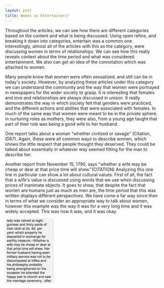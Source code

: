 ```yaml
---
layout: post
title: Women as Entertainers?
---
```


Throughout the articles, we can see how there are different categories based on the content and what is being discussed. Using open refine, and breaking it down into categories, entertain was a common one. Interestingly, almost all of the articles with this as the category, were discussing women in terms of relationships. We can see how this really reveals context about the time period and what was considered entertainment. We also can get an idea of the connotation which was attached to women. 

Many people know that women were often sexualized, and still can be in today's society. However, by analyzing these articles under this category we can understand the community and the way that women were portrayed in newspapers for the wider society to grasp. It is interesting that females and love and relationships are always discussed in unison. It really demonstrates the way in which society felt that genders were practiced, and the different actions and abilites that were associated with females. In much of the same way that women were meant to be in the private sphere, in nurturing roles as mothers, they were also, from a young age taught that part of their role was being a good wife to her husband.    

One report talks about a woman "whether civilized or savage" (Citation, ID67). Again, these were all common ways to describe women, which shows the little respect that people thought they deserved. They could be talked about essentially in whatever way seemed fitting for the man to describe her.  

Another report from November 15, 1790, says "whether a wife may be cheap or dear at that price time will shew."(CITATION) Analyzing this one line in particular can show a lot about cultural values. First of all, the fact that a wife's value is discussed using words that we use when discussing prices of inanimate objects. It goes to show, that despite the fact that women are humans just as much as men are, the time period that this was written displays different perspectives. We have come a far way since then in terms of what we consider an appropriate way to talk about women, however this example was the way it was for a very long time and it was widely accepted. This was how it was, and it was okay.  

![](/images/phrase.png)  

